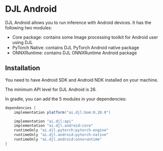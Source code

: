 # DJL Android

DJL Android allows you to run inference with Android devices.
It has the following two modules:

- Core package: contains some Image processing toolkit for Android user using DJL
- PyTorch Native: contains DJL PyTorch Android native package
- ONNXRuntime: contains DJL ONNXRuntime Android package

## Installation
You need to have Android SDK and Android NDK installed on your machine.

The minimum API level for DJL Android is 26.

In gradle, you can add the 5 modules in your dependencies:

```groovy
dependencies {
    implementation platform("ai.djl:bom:0.28.0")

    implementation "ai.djl:api"
    implementation "ai.djl.android:core"
    runtimeOnly "ai.djl.pytorch:pytorch-engine"
    runtimeOnly "ai.djl.android:pytorch-native"
    runtimeOnly "ai.djl.android:onnxruntime"
}
```
